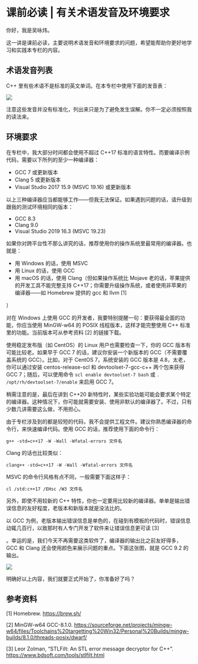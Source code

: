 # 课前必读 \| 有关术语发音及环境要求

你好，我是吴咏炜。

这一讲是课前必读，主要说明术语发音和环境要求的问题，希望能帮助你更好地学习和实践本专栏的内容。

## 术语发音列表

C++ 里有些术语不是标准的英文单词。在本专栏中使用下面的发音表：

![](<https://static001.geekbang.org/resource/image/bc/72/bc0ee5d92ae1d741c14b8fef6fb04d72.jpg>)

注意这些发音并没有标准化，列出来只是为了避免发生误解。你不一定必须按照我的读法来。

## 环境要求

在专栏中，我大部分时间都会使用不超过 C++17 标准的语言特性。而要编译示例代码，需要以下所列的至少一种编译器：

- GCC 7 或更新版本
- Clang 5 或更新版本
- Visual Studio 2017 15.9 (MSVC 19.16) 或更新版本

<!-- -->

以上三种编译器应当都能够工作——但我无法保证。如果遇到问题的话，请升级到跟我的测试环境相同的版本：

- GCC 8.3
- Clang 9.0
- Visual Studio 2019 16.3 (MSVC 19.23)

<!-- -->

如果你对跨平台性不那么讲究的话，推荐使用你的操作系统里最常用的编译器。也就是：

- 用 Windows 的话，使用 MSVC
- 用 Linux 的话，使用 GCC
- 用 macOS 的话，使用 Clang（但如果操作系统比 Mojave 老的话，苹果提供的开发工具不能完整支持 C++17；你需要升级操作系统，或者使用非苹果的编译器——如 Homebrew 提供的 gcc 和 llvm <span class="orange">[1]</span>

）



对在 Windows 上使用 GCC 的开发者，我要特别提醒一句：要获得最全面的功能，你应当使用 MinGW-w64 的 POSIX 线程版本，这样才能完整使用 C++ 标准里的功能。当前版本可从参考资料 [2] 的链接下载。

使用稳定发布版（如 CentOS）的 Linux 用户也需要检查一下，你的 GCC 版本有可能比较老。如果早于 GCC 7 的话，建议你安装一个新版本的 GCC（不需要覆盖系统的 GCC）。比如，对于 CentOS 7，系统安装的 GCC 版本是 4.8，太老，你可以通过安装 centos-release-scl 和 devtoolset-7-gcc-c++ 两个包来获得 GCC 7；随后，可以使用命令 `scl enable devtoolset-7 bash` 或 `. /opt/rh/devtoolset-7/enable` 来启用 GCC 7。

稍需注意的是，最后在讲到 C++20 新特性时，某些实验功能可能会要求某个特定的编译器。这种情况下，你可能就需要安装、使用非默认的编译器了。不过，只有少数几讲需要这么做，不用担心。

由于专栏涉及到的都是较短的代码，我不会提供工程文件。建议你熟悉编译器的命令行，来快速编译代码。使用 GCC 的话，推荐使用下面的命令行：

`g++ -std=c++17 -W -Wall -Wfatal-errors 文件名`

Clang 的话也比较类似：

`clang++ -std=c++17 -W -Wall -Wfatal-errors 文件名`

MSVC 的命令行风格有点不同，一般需要下面这样子：

`cl /std:c++17 /EHsc /W3 文件名`

另外，即使不用较新的 C++ 特性，你也一定要用比较新的编译器。单单是输出错误信息的友好程度，老版本和新版本就是没法比的。

以 GCC 为例，老版本输出错误信息是单色的，在碰到有模板的代码时，错误信息动辄几百行，以致那时有人专门开发了软件来让错误信息更可读 <span class="orange">[3]</span>

。幸运的是，我们今天不再需要这类软件了，编译器的输出比之前友好得多，GCC 和 Clang 还会使用颜色来展示问题的重点。下面这张图，就是 GCC 9.2 的输出。

![](<https://static001.geekbang.org/resource/image/13/23/13fbdc8077a5a330e45c5ccdc94c2923.png>)

明确好以上内容，我们就要正式开始了，你准备好了吗？

## <span class="reference">参考资料</span>



<span class="reference">[1] Homebrew. <a href="https://brew.sh/">https://brew.sh/</a></span>

<span class="reference">[2] MinGW-w64 GCC-8.1.0. <a href="https://sourceforge.net/projects/mingw-w64/files/Toolchains%20targetting%20Win32/Personal%20Builds/mingw-builds/8.1.0/threads-posix/dwarf/">https://sourceforge.net/projects/mingw-w64/files/Toolchains%20targetting%20Win32/Personal%20Builds/mingw-builds/8.1.0/threads-posix/dwarf/</a></span>

<span class="reference">[3] Leor Zolman, “STLFilt: An STL error message decryptor for C++”. <a href="https://www.bdsoft.com/tools/stlfilt.html">https://www.bdsoft.com/tools/stlfilt.html</a></span>

